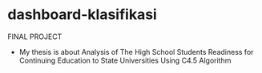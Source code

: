 # dashboard-klasifikasi
FINAL PROJECT

* My thesis is about Analysis of The High School Students Readiness for Continuing Education to State Universities Using C4.5 Algorithm
